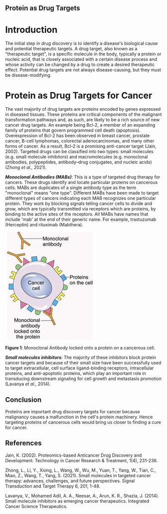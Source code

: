 ## **Protein as Drug Targets**

# **Introduction** 

The initial step in drug discovery is to identify a disease's biological cause and potential therapeutic targets. A drug target, also known as a "therapeutic target", is a specific molecule in the body, typically a protein or nucleic acid, that is closely associated with a certain disease process and whose activity can be changed by a drug to create a desired therapeutic effect. Potential drug targets are not always disease-causing, but they must be disease-modifying. 


# **Protein as Drug Targets for Cancer** 

The vast majority of drug targets are proteins encoded by genes expressed in diseased tissues. These proteins are critical components of the malignant transformation pathways and, as such, are likely to be a rich source of new cancer drug targets. An example being Bcl-2, a member of an expanding family of proteins that govern programmed cell death (apoptosis). Overexpression of Bcl-2 has been observed in breast cancer, prostate cancer, B-cell lymphomas, colorectal adenocarcinomas, and many other forms of cancer. As a result, Bcl-2 is a promising anti-cancer target (Jain, 2002). Targeted drugs can be classified into two types: small molecules (e.g. small molecule inhibitors) and macromolecules (e.g. monoclonal antibodies, polypeptides, antibody–drug conjugates, and nucleic acids) (Zhong _et al.,_ 2021).

**_Monoclonal Antibodies (MABs)_**: This is a type of targeted drug therapy for cancers. These drugs identify and locate particular proteins on cancerous cells. MABs are duplicates of a single antibody type as the term "monoclonal" means "one type". Different MABs have been made to target different types of cancers indicating each MAB recognizes one particular protein. They work by blocking signals telling cancer cells to divide and grow, which are typically transmitted via receptors which are proteins, by binding to the active sites of the receptors. All MABs have names that include 'mab' at the end of their generic name. For example, trastuzumab (Herceptin) and rituximab (Mabthera).

![Monoclonal Antibody Image](IMAGES/IMG_5844.jpg)

**Figure 1**: Monoclonal Antibody locked onto a protein on a cancerous cell.

**_Small molecules inhibitors_**: The majority of these inhibitors block protein cancer targets and because of their small size have been successfully used to target extracellular, cell surface ligand-binding receptors, intracellular proteins, and anti-apoptotic proteins, which play an important role in transducing downstream signaling for cell growth and metastasis promotion (Lavanya _et al.,_ 2014).


## **Conclusion** 

Proteins are important drug discovery targets for cancer because malignancy causes a malfunction in the cell's protein machinery. Hence targeting proteins of cancerous cells would bring us closer to finding a cure for cancer.


## **References**

Jain, K. (2002). Proteomics-based Anticancer Drug Discovery and Development. Technology in Cancer Research & Treatment, 1(4), 231-236.

Zhong, L., Li, Y., Xiong, L., Wang, W., Wu, M., Yuan, T., Yang, W., Tian, C., Miao, Z., Wang, T., Yang, S. (2021). Small molecules in targeted cancer therapy: advances, challenges, and future perspectives. Signal Transduction and Target Therapy 6, 201, 1-48.

Lavanya, V., Mohamed Adil, A. A., Neesar, A., Arun, K. R., Shazia, J. (2014). Small molecule inhibitors as emerging cancer therapeutics. Integrated Cancer Science Therapeutics.
